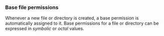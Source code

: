 

### Base file permissions

Whenever a new file or directory is created, a base permission is automatically assigned to it. Base permissions for a file or directory can be expressed in _symbolic_ or _octal_ values.
